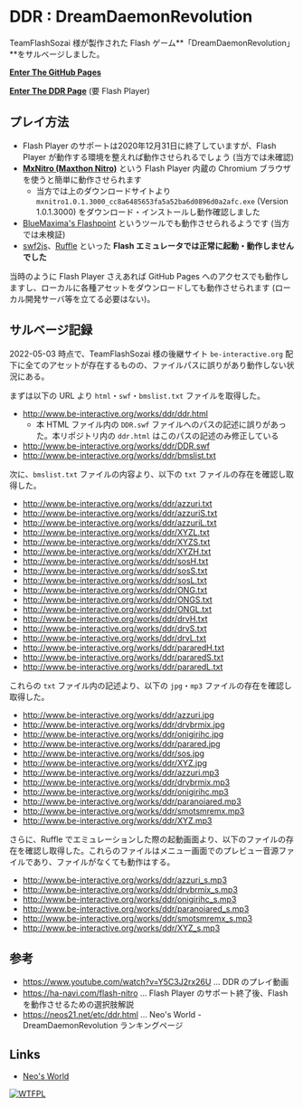 # DDR : DreamDaemonRevolution

TeamFlashSozai 様が製作された Flash ゲーム**「DreamDaemonRevolution」**をサルベージしました。

__[Enter The GitHub Pages](https://neos21.github.io/ddr/)__

__[Enter The DDR Page](https://neos21.github.io/ddr/ddr.html)__ (要 Flash Player)

## プレイ方法

- Flash Player のサポートは2020年12月31日に終了していますが、Flash Player が動作する環境を整えれば動作させられるでしょう (当方では未確認)
- **[MxNitro (Maxthon Nitro)](https://www.softpedia.com/get/Internet/Browsers/MxNitro.shtml)** という Flash Player 内蔵の Chromium ブラウザを使うと簡単に動作させられます
    - 当方では上のダウンロードサイトより `mxnitro1.0.1.3000_cc8a6485653fa5a52ba6d0896d0a2afc.exe` (Version 1.0.1.3000) をダウンロード・インストールし動作確認しました
- [BlueMaxima's Flashpoint](https://bluemaxima.org/flashpoint/) というツールでも動作させられるようです (当方では未検証)
- [swf2js](https://swf2js.com/)、[Ruffle](https://ruffle.rs/) といった **Flash エミュレータでは正常に起動・動作しませんでした**

当時のように Flash Player さえあれば GitHub Pages へのアクセスでも動作しますし、ローカルに各種アセットをダウンロードしても動作させられます (ローカル開発サーバ等を立てる必要はない)。

## サルベージ記録

2022-05-03 時点で、TeamFlashSozai 様の後継サイト `be-interactive.org` 配下に全てのアセットが存在するものの、ファイルパスに誤りがあり動作しない状況にある。

まずは以下の URL より `html`・`swf`・`bmslist.txt` ファイルを取得した。

- <http://www.be-interactive.org/works/ddr/ddr.html>
    - 本 HTML ファイル内の `DDR.swf` ファイルへのパスの記述に誤りがあった。本リポジトリ内の `ddr.html` はこのパスの記述のみ修正している
- <http://www.be-interactive.org/works/ddr/DDR.swf>
- <http://www.be-interactive.org/works/ddr/bmslist.txt>

次に、`bmslist.txt` ファイルの内容より、以下の `txt` ファイルの存在を確認し取得した。

- <http://www.be-interactive.org/works/ddr/azzuri.txt>
- <http://www.be-interactive.org/works/ddr/azzuriS.txt>
- <http://www.be-interactive.org/works/ddr/azzuriL.txt>
- <http://www.be-interactive.org/works/ddr/XYZL.txt>
- <http://www.be-interactive.org/works/ddr/XYZS.txt>
- <http://www.be-interactive.org/works/ddr/XYZH.txt>
- <http://www.be-interactive.org/works/ddr/sosH.txt>
- <http://www.be-interactive.org/works/ddr/sosS.txt>
- <http://www.be-interactive.org/works/ddr/sosL.txt>
- <http://www.be-interactive.org/works/ddr/ONG.txt>
- <http://www.be-interactive.org/works/ddr/ONGS.txt>
- <http://www.be-interactive.org/works/ddr/ONGL.txt>
- <http://www.be-interactive.org/works/ddr/drvH.txt>
- <http://www.be-interactive.org/works/ddr/drvS.txt>
- <http://www.be-interactive.org/works/ddr/drvL.txt>
- <http://www.be-interactive.org/works/ddr/pararedH.txt>
- <http://www.be-interactive.org/works/ddr/pararedS.txt>
- <http://www.be-interactive.org/works/ddr/pararedL.txt>

これらの `txt` ファイル内の記述より、以下の `jpg`・`mp3` ファイルの存在を確認し取得した。

- <http://www.be-interactive.org/works/ddr/azzuri.jpg>
- <http://www.be-interactive.org/works/ddr/drvbrmix.jpg>
- <http://www.be-interactive.org/works/ddr/onigirihc.jpg>
- <http://www.be-interactive.org/works/ddr/parared.jpg>
- <http://www.be-interactive.org/works/ddr/sos.jpg>
- <http://www.be-interactive.org/works/ddr/XYZ.jpg>
- <http://www.be-interactive.org/works/ddr/azzuri.mp3>
- <http://www.be-interactive.org/works/ddr/drvbrmix.mp3>
- <http://www.be-interactive.org/works/ddr/onigirihc.mp3>
- <http://www.be-interactive.org/works/ddr/paranoiared.mp3>
- <http://www.be-interactive.org/works/ddr/smotsmremx.mp3>
- <http://www.be-interactive.org/works/ddr/XYZ.mp3>

さらに、Ruffle でエミュレーションした際の起動画面より、以下のファイルの存在を確認し取得した。これらのファイルはメニュー画面でのプレビュー音源ファイルであり、ファイルがなくても動作はする。

- <http://www.be-interactive.org/works/ddr/azzuri_s.mp3>
- <http://www.be-interactive.org/works/ddr/drvbrmix_s.mp3>
- <http://www.be-interactive.org/works/ddr/onigirihc_s.mp3>
- <http://www.be-interactive.org/works/ddr/paranoiared_s.mp3>
- <http://www.be-interactive.org/works/ddr/smotsmremx_s.mp3>
- <http://www.be-interactive.org/works/ddr/XYZ_s.mp3>


## 参考

- <https://www.youtube.com/watch?v=Y5C3J2rx26U> … DDR のプレイ動画
- <https://ha-navi.com/flash-nitro> … Flash Player のサポート終了後、Flash を動作させるための選択肢解説
- <https://neos21.net/etc/ddr.html> … Neo's World - DreamDaemonRevolution ランキングページ


## Links

- [Neo's World](https://neos21.net/)


[![WTFPL](http://www.wtfpl.net/wp-content/uploads/2012/12/wtfpl-badge-1.png "WTFPL")](http://www.wtfpl.net/)
